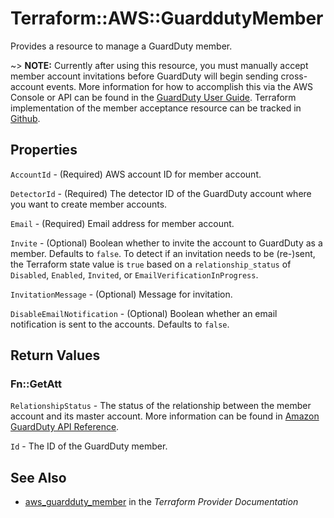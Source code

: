 # Terraform::AWS::GuarddutyMember

Provides a resource to manage a GuardDuty member.

~> **NOTE:** Currently after using this resource, you must manually accept member account invitations before GuardDuty will begin sending cross-account events. More information for how to accomplish this via the AWS Console or API can be found in the [GuardDuty User Guide](https://docs.aws.amazon.com/guardduty/latest/ug/guardduty_accounts.html). Terraform implementation of the member acceptance resource can be tracked in [Github](https://github.com/terraform-providers/terraform-provider-aws/issues/2489).

## Properties

`AccountId` - (Required) AWS account ID for member account.

`DetectorId` - (Required) The detector ID of the GuardDuty account where you want to create member accounts.

`Email` - (Required) Email address for member account.

`Invite` - (Optional) Boolean whether to invite the account to GuardDuty as a member. Defaults to `false`. To detect if an invitation needs to be (re-)sent, the Terraform state value is `true` based on a `relationship_status` of `Disabled`, `Enabled`, `Invited`, or `EmailVerificationInProgress`.

`InvitationMessage` - (Optional) Message for invitation.

`DisableEmailNotification` - (Optional) Boolean whether an email notification is sent to the accounts. Defaults to `false`.


## Return Values

### Fn::GetAtt

`RelationshipStatus` - The status of the relationship between the member account and its master account. More information can be found in [Amazon GuardDuty API Reference](https://docs.aws.amazon.com/guardduty/latest/ug/get-members.html).

`Id` - The ID of the GuardDuty member.

## See Also

* [aws_guardduty_member](https://www.terraform.io/docs/providers/aws/r/guardduty_member.html) in the _Terraform Provider Documentation_